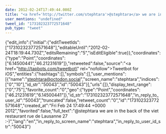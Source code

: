 ```yaml
---
date: 2012-02-24T17:49:44.000Z
title: "<a href='http://twitter.com/stephtara'>@stephtara</a> we are in the back of the viet restaurant rue de Lausanne 27 :-)″"
user_mentions: "undefined"
tweet_id: "173102323772571648"
pub_type: "tweet"
---
```

{"edit_info":{"initial":{"editTweetIds":["173102323772571648"],"editableUntil":"2012-02-24T18:19:44.730Z","editsRemaining":"5","isEditEligible":true}},"coordinates":{"type":"Point","coordinates":["6.14500441","46.21231619"]},"retweeted":false,"source":"<a href=\"http://tapbots.com/tweetbot\" rel=\"nofollow\">Tweetbot for iOS</a>","entities":{"hashtags":[],"symbols":[],"user_mentions":[{"name":"stephtara@octodon.social","screen_name":"stephtara","indices":["0","10"],"id_str":"50043","id":"50043"}],"urls":[]},"display_text_range":["0","75"],"favorite_count":"0","geo":{"type":"Point","coordinates":["46.21231619","6.14500441"]},"id_str":"173102323772571648","in_reply_to_user_id":"50043","truncated":false,"retweet_count":"0","id":"173102323772571648","created_at":"Fri Feb 24 17:49:44 +0000 2012","favorited":false,"full_text":"@stephtara we are in the back of the viet restaurant rue de Lausanne 27 :-)","lang":"en","in_reply_to_screen_name":"stephtara","in_reply_to_user_id_str":"50043"}
